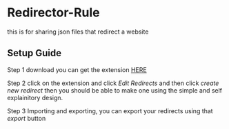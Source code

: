 # Redirector-Rule
this is for sharing json files that redirect a website

## Setup Guide
Step 1 download you can get the extension [HERE](https://chrome.google.com/webstore/detail/redirector/ocgpenflpmgnfapjedencafcfakcekcd?hl=en)

Step 2 click on the extension and click *Edit Redirects*  and then click *create new redirect*  then you should be able to make one using the simple and self explainitory design.

Step 3 Importing and exporting, you can export your redirects using that *export* button
